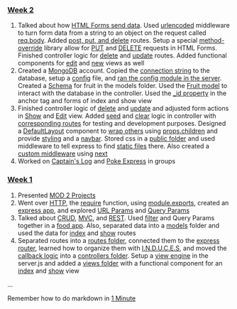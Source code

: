 ### [Week 2](https://github.com/JadeTwo/Example-Code/tree/main/Week%202)
1. Talked about how [HTML Forms send data](https://developer.mozilla.org/en-US/docs/Learn/Forms/Sending_and_retrieving_form_data). Used [urlencoded](https://github.com/JadeTwo/Example-Code/blob/main/Week%202/Day%201%20(Mon)/food-mvc-two/server.js#L28-L29) middleware to turn form data from a string to an object on the request called [req.body](https://github.com/JadeTwo/Example-Code/blob/main/Week%202/Day%201%20(Mon)/food-mvc-two/controllers/fruitController.js#L22-L28). Added [post, put, and delete](https://github.com/JadeTwo/Example-Code/blob/main/Week%202/Day%201%20(Mon)/food-mvc-two/routes/fruitRoutes.js#L18-L25) routes. Setup a special [method-override](https://github.com/JadeTwo/Example-Code/blob/main/Week%202/Day%201%20(Mon)/food-mvc-two/server.js#L19-L20) library allow for [PUT](https://github.com/JadeTwo/Example-Code/blob/main/Week%202/Day%201%20(Mon)/food-mvc-two/views/fruits/Edit.jsx#L7) and [DELETE](https://github.com/JadeTwo/Example-Code/blob/main/Week%202/Day%201%20(Mon)/food-mvc-two/views/fruits/Show.jsx#L16-L18) requests in HTML Forms. Finished controller logic for [delete](https://github.com/JadeTwo/Example-Code/blob/main/Week%202/Day%201%20(Mon)/food-mvc-two/views/fruits/Edit.jsx#L7) and [update](https://github.com/JadeTwo/Example-Code/blob/main/Week%202/Day%201%20(Mon)/food-mvc-two/controllers/fruitController.js#L47-L62) routes. Added functional components for [edit](https://github.com/JadeTwo/Example-Code/blob/main/Week%202/Day%201%20(Mon)/food-mvc-two/views/fruits/Edit.jsx) and [new](https://github.com/JadeTwo/Example-Code/blob/main/Week%202/Day%201%20(Mon)/food-mvc-two/views/fruits/New.jsx) views as well
1. Created a [MongoDB](https://www.mongodb.com/) account. Copied the [connection string](https://github.com/JadeTwo/Example-Code/blob/main/Week%202/Day%202%20(Tue)/food-mvc-mongo/.example.env#L10) to the database, setup a [config](https://github.com/JadeTwo/Example-Code/blob/main/Week%202/Day%202%20(Tue)/food-mvc-mongo/config/db.js) file, and [ran the config module in the server](https://github.com/JadeTwo/Example-Code/blob/main/Week%202/Day%202%20(Tue)/food-mvc-mongo/server.js#L12-L16). Created a [Schema](https://github.com/JadeTwo/Example-Code/blob/main/Week%202/Day%202%20(Tue)/food-mvc-mongo/models/fruitModel.js) for fruit in the models folder. Used the [Fruit model](https://github.com/JadeTwo/Example-Code/blob/main/Week%202/Day%202%20(Tue)/food-mvc-mongo/controllers/fruitController.js#L3-L11) to interact with the database in the controller. Used the [_id property](https://github.com/JadeTwo/Example-Code/blob/main/Week%202/Day%202%20(Tue)/food-mvc-mongo/views/fruits/Index.jsx#L12) in the anchor tag and forms of index and show view
1. Finished controller logic of [delete](https://github.com/JadeTwo/Example-Code/blob/main/Week%202/Day%203%20(Wed)/food-full-mongo/controllers/fruitController.js#L60-L70) and [update](https://github.com/JadeTwo/Example-Code/blob/main/Week%202/Day%203%20(Wed)/food-full-mongo/controllers/fruitController.js#L84-L103) and adjusted form actions in [Show](https://github.com/JadeTwo/Example-Code/blob/main/Week%202/Day%203%20(Wed)/food-full-mongo/views/fruits/Show.jsx#L17) and [Edit](https://github.com/JadeTwo/Example-Code/blob/main/Week%202/Day%203%20(Wed)/food-full-mongo/views/fruits/Edit.jsx#L9) view. Added [seed](https://github.com/JadeTwo/Example-Code/blob/main/Week%202/Day%203%20(Wed)/food-full-mongo/controllers/fruitController.js#L105-L116) and [clear](https://github.com/JadeTwo/Example-Code/blob/main/Week%202/Day%203%20(Wed)/food-full-mongo/controllers/fruitController.js#L118-L128) logic in controller with [corresponding routes](https://github.com/JadeTwo/Example-Code/blob/main/Week%202/Day%203%20(Wed)/food-full-mongo/routes/fruitRoutes.js#L18-L28) for testing and development purposes. Designed a [DefaultLayout](https://github.com/JadeTwo/Example-Code/blob/main/Week%202/Day%203%20(Wed)/food-full-mongo/views/layouts/DefaultLayout.jsx) component to [wrap others](https://github.com/JadeTwo/Example-Code/blob/main/Week%202/Day%203%20(Wed)/food-full-mongo/views/fruits/Index.jsx#L8-L32) using [props.children](https://github.com/JadeTwo/Example-Code/blob/main/Week%202/Day%203%20(Wed)/food-full-mongo/views/layouts/DefaultLayout.jsx) and provide [styling](https://github.com/JadeTwo/Example-Code/blob/main/Week%202/Day%203%20(Wed)/food-full-mongo/views/layouts/DefaultLayout.jsx#L9) and a [navbar](https://github.com/JadeTwo/Example-Code/blob/main/Week%202/Day%203%20(Wed)/food-full-mongo/views/layouts/DefaultLayout.jsx#L12-L19). Stored css in a [public folder](https://github.com/JadeTwo/Example-Code/tree/main/Week%202/Day%203%20(Wed)/food-full-mongo/public) and used middleware to tell express to find [static files](https://github.com/JadeTwo/Example-Code/blob/main/Week%202/Day%203%20(Wed)/food-full-mongo/server.js#L43-L44) there. Also created a [custom middleware](https://github.com/JadeTwo/Example-Code/blob/main/Week%202/Day%203%20(Wed)/food-full-mongo/server.js#L46-L51) using [next](https://github.com/JadeTwo/Example-Code/blob/main/Week%202/Day%203%20(Wed)/food-full-mongo/server.js#L50)
1. Worked on [Captain's Log](https://perscholas.instructure.com/courses/1249/assignments/282998) and [Poke Express](https://perscholas.instructure.com/courses/1249/assignments/282414) in groups

### [Week 1](https://github.com/JadeTwo/Example-Code/tree/main/Week%201)
1. Presented [MOD 2 Projects](https://docs.google.com/spreadsheets/d/10Ad-CyyfNtMFTs2hjjcrbY3zSbv7odg3z4etzNCPuRU/edit#gid=0) 
1. Went over [HTTP](https://developer.mozilla.org/en-US/docs/Web/HTTP), the [require](https://github.com/JadeTwo/Example-Code/blob/main/Week%201/Day%202%20(Tue)/node-practice/script.js#L27-L29) function, using [module.exports](https://github.com/JadeTwo/Example-Code/blob/main/Week%201/Day%202%20(Tue)/node-practice/days-of-the-week.js#L4-L11), created an [express app](https://github.com/JadeTwo/Example-Code/blob/main/Week%201/Day%202%20(Tue)/express-practice/server-template.js), and explored [URL Params](https://github.com/JadeTwo/Example-Code/blob/main/Week%201/Day%202%20(Tue)/express_plants/server.js#L26-L29) and [Query Params](https://github.com/JadeTwo/Example-Code/blob/main/Week%201/Day%202%20(Tue)/express_plants/server.js#L18-L24)
1. Talked about [CRUD](https://www.codecademy.com/article/what-is-crud), [MVC](https://www.codecademy.com/article/mvc), and [REST](https://medium.com/@atingenkay/restful-routes-what-are-they-8fe221521bb). Used [filter](https://github.com/JadeTwo/Example-Code/blob/main/Week%201/Day%203%20(Wed)/food-app/server.js#L19-L24) and Query Params together in a [food app](https://github.com/JadeTwo/Example-Code/tree/main/Week%201/Day%203%20(Wed)/food-app). Also, separated data into a [models](https://github.com/JadeTwo/Example-Code/tree/main/Week%201/Day%203%20(Wed)/food-app/models) folder and used the data for [index](https://github.com/JadeTwo/Example-Code/blob/main/Week%201/Day%203%20(Wed)/food-app/server.js#L34-L37) and [show](https://github.com/JadeTwo/Example-Code/blob/main/Week%201/Day%203%20(Wed)/food-app/server.js#L39-L42) routes
1. Separated routes into a [routes folder](https://github.com/JadeTwo/Example-Code/tree/main/Week%201/Day%204%20(Thur)/food-app-mvc/routes), connected them to the [express router](https://github.com/JadeTwo/Example-Code/blob/main/Week%201/Day%204%20(Thur)/food-app-mvc/routes/fruitRoutes.js#L3-L4), learned how to organize them with [I.N.D.U.C.E.S](https://github.com/JadeTwo/Example-Code/blob/main/Week%201/Day%204%20(Thur)/food-app-mvc/routes/fruitRoutes.js#L9-L10), and moved the [callback logic](https://github.com/JadeTwo/Example-Code/blob/main/Week%201/Day%204%20(Thur)/food-app-mvc/controllers/fruitController.js#L4-L11) into a [controllers folder](https://github.com/JadeTwo/Example-Code/tree/main/Week%201/Day%204%20(Thur)/food-app-mvc/controllers). Setup a [view engine](https://github.com/JadeTwo/Example-Code/blob/main/Week%201/Day%204%20(Thur)/food-app-mvc/server.js#L16-L23) in the server.js and added a [views folder](https://github.com/JadeTwo/Example-Code/tree/main/Week%201/Day%204%20(Thur)/food-app-mvc/views) with a functional component for an [index](https://github.com/JadeTwo/Example-Code/blob/main/Week%201/Day%204%20(Thur)/food-app-mvc/views/fruits/Index.jsx) and [show](https://github.com/JadeTwo/Example-Code/blob/main/Week%201/Day%204%20(Thur)/food-app-mvc/views/fruits/Show.jsx) view

...

Remember how to do markdown in [1 Minute](https://www.youtube.com/shorts/-aSSrmAXHDg) 
